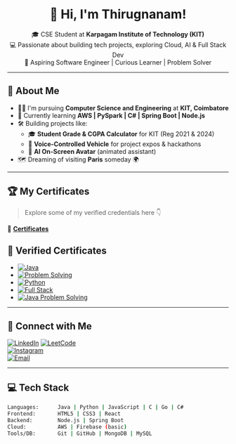 <!-- README.md for Thirugnanam N -->

<h1 align="center">👋 Hi, I'm Thirugnanam!</h1>
<p align="center">
🎓 CSE Student at <b>Karpagam Institute of Technology (KIT)</b> <br>
💻 Passionate about building tech projects, exploring Cloud, AI & Full Stack Dev <br>
🚀 Aspiring Software Engineer | Curious Learner | Problem Solver
</p>

---

## 📜 About Me

- 👨‍🎓 I'm pursuing **Computer Science and Engineering** at **KIT, Coimbatore**
- 🌱 Currently learning **AWS | PySpark | C# | Spring Boot | Node.js**
- 🛠️ Building projects like:
  - 🎓 **Student Grade & CGPA Calculator** for KIT (Reg 2021 & 2024)
  - 🤖 **Voice-Controlled Vehicle** for project expos & hackathons
  - 🧠 **AI On-Screen Avatar** (animated assistant)
- 🗺️ Dreaming of visiting **Paris** someday 🌍

---

## 🏆 My Certificates

> Explore some of my verified credentials here 👇

📂 [**Certificates**](#)  
## 🏅 Verified Certificates

- [![Java](https://img.shields.io/badge/Java-Programming-blue?logo=java)](https://www.linkedin.com/posts/thirugnanam-n-07616a2a3_java-programming-learning-activity-7268635188211920896-PlRI)
- [![Problem Solving](https://img.shields.io/badge/ProblemSolving-HackerRank-green?logo=hackerrank)](https://www.linkedin.com/analytics/post-summary/urn:li:activity:7268635188211920896/)
- [![Python](https://img.shields.io/badge/Python-Basics-yellow?logo=python)](https://www.linkedin.com/analytics/post-summary/urn:li:activity:7339147025357131777/)
- [![Full Stack](https://img.shields.io/badge/FullStack-Development-orange?logo=html5)](https://www.linkedin.com/analytics/post-summary/urn:li:activity:7342129395072909312/)
- [![Java Problem Solving](https://img.shields.io/badge/CyberSecurity-Workshop-critical?logo=security)](https://www.linkedin.com/analytics/post-summary/urn:li:activity:7303340980282212352/)


---

## 🤝 Connect with Me

[![LinkedIn](https://img.shields.io/badge/LinkedIn-blue?style=for-the-badge&logo=linkedin&logoColor=white)](https://www.linkedin.com/in/thiru-x)
[![LeetCode](https://img.shields.io/badge/LeetCode-FFA116?logo=leetcode&logoColor=black)](https://leetcode.com/u/thiru-x)  
[![Instagram](https://img.shields.io/badge/Instagram-E4405F?logo=instagram&logoColor=white)](https://www.instagram.com/_thiru._.x/)  
[![Email](https://img.shields.io/badge/Gmail-D14836?logo=gmail&logoColor=white)](mailto:nthiru878@gmail.com)


---

## 💻 Tech Stack

```bash
Languages:      Java | Python | JavaScript | C | Go | C#
Frontend:       HTML5 | CSS3 | React
Backend:        Node.js | Spring Boot 
Cloud:          AWS | Firebase (basic)
Tools/DB:       Git | GitHub | MongoDB | MySQL 
